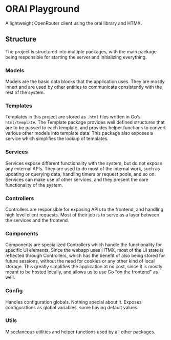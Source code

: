 # ORAI Playground

A lightweight OpenRouter client using the orai library and HTMX.

## Structure

The project is structured into multiple packages, with the main package being responsible for starting the server and initializing everything.

### Models

Models are the basic data blocks that the application uses. They are mostly innert and are used by other entities to communicate consistently with the rest of the system.

### Templates

Templates in this project are stored as `.html` files written in Go's `html/template`. The Template package provides well defined structures that are to be passed to each template, and provides helper functions to convert various other models into template data. This package also exposes a service which simplifies the lookup of templates.

### Services

Services expose different functionality with the system, but do not expose any external APIs. They are used to do most of the internal work, such as updating or querying data, handling timers or request pools, and so on. Services can make use of other services, and they present the core functionality of the system.

### Controllers

Controllers are responsible for exposing APIs to the frontend, and handling high level client requests. Most of their job is to serve as a layer between the services and the frontend.

### Components

Components are specialized Controllers which handle the functionality for specific UI elements. Since the webapp uses HTMX, most of the UI state is reflected through Controllers, which has the benefit of also being stored for future sessions, without the need for cookies or any other kind of local storage. This greatly simplifies the application at no cost, since it is mostly meant to be hosted locally, and allows us to use Go "on the frontend" as well.

### Config

Handles configuration globals. Nothing special about it. Exposes configurations as global variables, some having default values.

### Utils

Miscelaneous utilities and helper functions used by all other packages.
